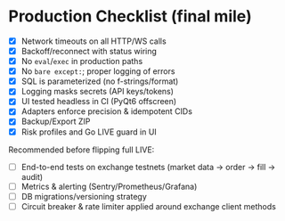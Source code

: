 # Production Checklist (final mile)

- [x] Network timeouts on all HTTP/WS calls
- [x] Backoff/reconnect with status wiring
- [x] No `eval`/`exec` in production paths
- [x] No `bare except:`; proper logging of errors
- [x] SQL is parameterized (no f-strings/format)
- [x] Logging masks secrets (API keys/tokens)
- [x] UI tested headless in CI (PyQt6 offscreen)
- [x] Adapters enforce precision & idempotent CIDs
- [x] Backup/Export ZIP
- [x] Risk profiles and Go LIVE guard in UI

Recommended before flipping full LIVE:
- [ ] End-to-end tests on exchange testnets (market data → order → fill → audit)
- [ ] Metrics & alerting (Sentry/Prometheus/Grafana)
- [ ] DB migrations/versioning strategy
- [ ] Circuit breaker & rate limiter applied around exchange client methods
